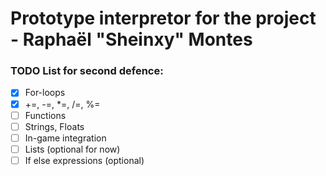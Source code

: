# Prototype interpretor for the project - Raphaël "Sheinxy" Montes

### TODO List for second defence:
  - [x] For-loops
  - [x] +=, -=, *=, /=, %=
  - [ ] Functions
  - [ ] Strings, Floats
  - [ ] In-game integration
  - [ ] Lists (optional for now)
  - [ ] If else expressions (optional)